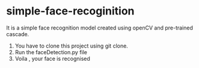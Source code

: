 # simple-face-recoginition
It is a simple face recognition model created using openCV and pre-trained cascade. 
1. You have to clone this project using git clone.
2. Run the faceDetection.py file 
3. Voila , your face is recognised

